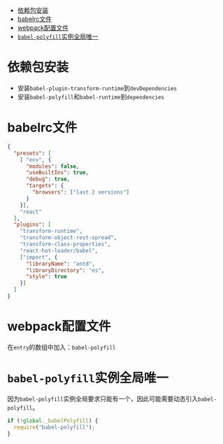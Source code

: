 <!-- TOC -->

- [依赖包安装](#依赖包安装)
- [babelrc文件](#babelrc文件)
- [webpack配置文件](#webpack配置文件)
- [`babel-polyfill`实例全局唯一](#babel-polyfill实例全局唯一)

<!-- /TOC -->

# 依赖包安装
- 安装`babel-plugin-transform-runtime`到`devDependencies`
- 安装`babel-polyfill`和`babel-runtime`到`dependencies`

# babelrc文件
```json
{
  "presets": [
    [ "env", {
      "modules": false,
      "useBuiltIns": true,
      "debug": true,
      "targets": {
        "browsers": ["last 2 versions"]
      }
    }],
    "react"
  ],
  "plugins": [
    "transform-runtime",
    "transform-object-rest-spread",
    "transform-class-properties",
    "react-hot-loader/babel",
    ["import", { 
      "libraryName": "antd", 
      "libraryDirectory": "es", 
      "style": true 
    }]
  ]
}
```

# webpack配置文件
在`entry`的数组中加入：`babel-polyfill`

# `babel-polyfill`实例全局唯一
因为`babel-polyfill`实例全局要求只能有一个，因此可能需要动态引入`babel-polyfill`。
```js
if (!global._babelPolyfill) {
  require("babel-polyfill");
}
```
